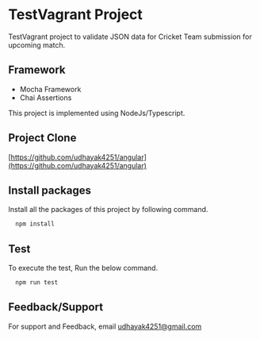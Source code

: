 
# TestVagrant Project


TestVagrant project to validate JSON data for Cricket Team submission for upcoming match.



## Framework

* Mocha Framework
* Chai Assertions

This project is implemented using NodeJs/Typescript.



## Project Clone

[https://github.com/udhayak4251/angular](https://github.com/udhayak4251/angular)


## Install packages

Install all the packages of this project by following command.

```bash
  npm install
```


## Test

To execute the test,  Run the below command.

```bash
  npm run test
```


## Feedback/Support

For support and Feedback, email udhayak4251@gmail.com
